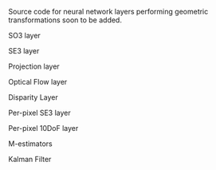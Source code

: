 Source code for neural network layers performing geometric transformations soon to be added.


SO3 layer

SE3 layer

Projection layer

Optical Flow layer

Disparity Layer

Per-pixel SE3 layer

Per-pixel 10DoF layer

M-estimators

Kalman Filter
